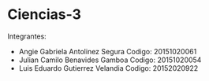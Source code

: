 # Ciencias-3

Integrantes:
  * Angie Gabriela Antolinez Segura
    Codigo: 20151020061
  * Julian Camilo Benavides Gamboa
    Codigo: 20151020054
  * Luis Eduardo Gutierrez Velandia
    Codigo: 20152020922
